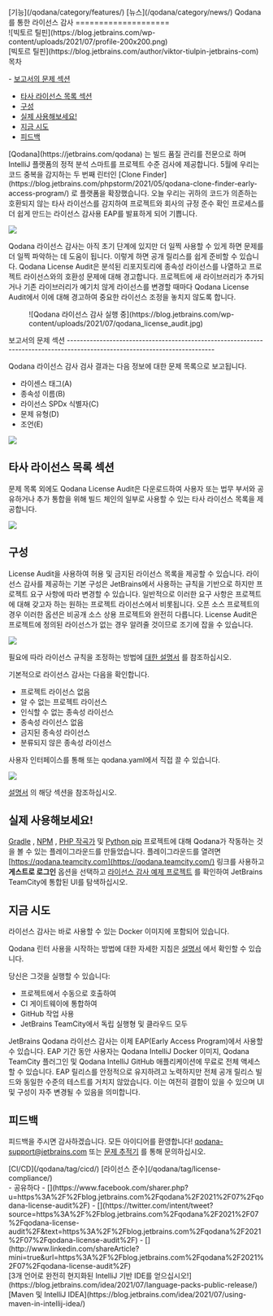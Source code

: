 <div class="content">[기능](/qodana/category/features/) [뉴스](/qodana/category/news/) Qodana를 통한 라이선스 감사 
====================

<div class="post-info">![빅토르 틸핀](https://blog.jetbrains.com/wp-content/uploads/2021/07/profile-200x200.png)<div class="post-info__text"> [빅토르 틸핀](https://blog.jetbrains.com/author/viktor-tiulpin-jetbrains-com) <time class="publish-date" data-day="22" data-month="07" data-year="2021" datetime="2021-07-22"></time></div></div><div class="ez-toc-v2_0_17 counter-hierarchy ez-toc-transparent" id="ez-toc-container"><div class="ez-toc-title-container"> 목차

 <span class="ez-toc-title-toggle"><a class="ez-toc-pull-right ez-toc-btn ez-toc-btn-xs ez-toc-btn-default ez-toc-toggle" style="display: none;"></a></span> </div><nav>- [보고서의 문제 섹션](#Problems_section_in_the_report "보고서의 문제 섹션")
- [타사 라이선스 목록 섹션](#Third-party_licenses_list_section "타사 라이선스 목록 섹션")
- [구성](#Configuration "구성")
- [실제 사용해보세요!](#See_it_in_action "실제 사용해보세요!")
- [지금 시도](#Try_it_now "지금 시도")
- [피드백](#Feedback "피드백")

</nav></div> [Qodana](https://jetbrains.com/qodana) 는 빌드 품질 관리를 전문으로 하며 IntelliJ 플랫폼의 정적 분석 스마트를 프로젝트 수준 검사에 제공합니다. 5월에 우리는 코드 중복을 감지하는 두 번째 린터인 [Clone Finder](https://blog.jetbrains.com/phpstorm/2021/05/qodana-clone-finder-early-access-program/) 로 플랫폼을 확장했습니다. 오늘 우리는 귀하의 코드가 의존하는 호환되지 않는 타사 라이선스를 감지하여 프로젝트와 회사의 규정 준수 확인 프로세스를 더 쉽게 만드는 라이선스 감사용 EAP를 발표하게 되어 기쁩니다.

![](https://lh6.googleusercontent.com/Mmr1N1zjOEf6jq5SX18X4ZUcXSb2v19i_zSYsVfdIJ2oyjyCuDnMZ-zzB3vhOv8ANlEq5hWa-25K4eQ2_dmi4UEAnxT23OpBxyowrOsnWPe9FEF9Nz5Tl4inv8uqQUYvzj2u57_x)

 Qodana 라이선스 감사는 아직 초기 단계에 있지만 더 일찍 사용할 수 있게 하면 문제를 더 일찍 파악하는 데 도움이 됩니다. 이렇게 하면 공개 릴리스를 쉽게 준비할 수 있습니다. Qodana License Audit은 분석된 리포지토리에 종속성 라이선스를 나열하고 프로젝트 라이선스와의 호환성 문제에 대해 경고합니다. 프로젝트에 새 라이브러리가 추가되거나 기존 라이브러리가 예기치 않게 라이선스를 변경할 때마다 Qodana License Audit에서 이에 대해 경고하여 중요한 라이선스 조정을 놓치지 않도록 합니다.

<figure class="wp-block-image size-large">![Qodana 라이선스 감사 실행 중](https://blog.jetbrains.com/wp-content/uploads/2021/07/qodana_license_audit.jpg)</figure><span class="ez-toc-section" id="Problems_section_in_the_report"></span> 보고서의 문제 섹션<span class="ez-toc-section-end"></span>
---------------------------------------------------------------------------------------------------------------------------

 Qodana 라이선스 감사 검사 결과는 다음 정보에 대한 문제 목록으로 보고됩니다.

- 라이센스 태그(A)
- 종속성 이름(B)
- 라이선스 SPDx 식별자(C)
- 문제 유형(D)
- 조언(E)

![](https://lh3.googleusercontent.com/2rC1RyLl8_cjs1k_Vq6pem0uaQs1HS0n5iqvuC82p9lxAJOLn_zCwh0FPFV7WNjjLLe_TYlGHRj1SXQ3P_MBzPyeo5EGAIXp5DfXpV-RdxO9KpQdHUsL_vYjpm05EnwJpXzDtbKJ)

<span class="ez-toc-section" id="Third-party_licenses_list_section"></span> 타사 라이선스 목록 섹션<span class="ez-toc-section-end"></span>
---------------------------------------------------------------------------------------------------------------------------------

 문제 목록 외에도 Qodana License Audit은 다운로드하여 사용자 또는 법무 부서와 공유하거나 추가 통합을 위해 빌드 체인의 일부로 사용할 수 있는 타사 라이선스 목록을 제공합니다.

![](https://lh3.googleusercontent.com/73SlZvrfdKU80UZ8v2GU9bLlIjvow-pe7MaIVyoIE0QfRCmxbev7snn7B_Lvf6-V_0dhW0fp61Ml4rWDVkj7WFLGp097RnxTdQfFenyKWhI962r5YAAySNyE33PwjA0wgy09qsxB)

<span class="ez-toc-section" id="Configuration"></span> 구성<span class="ez-toc-section-end"></span>
--------------------------------------------------------------------------------------------------

 License Audit을 사용하여 허용 및 금지된 라이선스 목록을 제공할 수 있습니다. 라이선스 감사를 제공하는 기본 구성은 JetBrains에서 사용하는 규칙을 기반으로 하지만 프로젝트 요구 사항에 따라 변경할 수 있습니다. 일반적으로 이러한 요구 사항은 프로젝트에 대해 갖고자 하는 원하는 프로젝트 라이선스에서 비롯됩니다. 오픈 소스 프로젝트의 경우 이러한 옵션은 비공개 소스 상용 프로젝트와 완전히 다릅니다. License Audit은 프로젝트에 정의된 라이선스가 없는 경우 알려줄 것이므로 조기에 잡을 수 있습니다.

![](https://lh3.googleusercontent.com/CsCkd-y7-HTHuG3M5vnIjxFujWA60PcRdcEnFB-_-Cmc6e-tPT5ZmWzgtEQslT0sjzQB3DOIKY9kMPeLmqC2SB8ea993nD5khrQRICYJXj0oPReB0o2UGarNKi6S44MWvsetVgCg)

 필요에 따라 라이선스 규칙을 조정하는 방법에 [대한 설명서](https://www.jetbrains.com/help/qodana/qodana-yaml.html#License+Audit+configuration) 를 참조하십시오.

 기본적으로 라이선스 감사는 다음을 확인합니다.

- 프로젝트 라이선스 없음
- 알 수 없는 프로젝트 라이선스
- 인식할 수 없는 종속성 라이선스
- 종속성 라이선스 없음
- 금지된 종속성 라이선스
- 분류되지 않은 종속성 라이선스

 사용자 인터페이스를 통해 또는 qodana.yaml에서 직접 끌 수 있습니다.

![](https://lh3.googleusercontent.com/-mnMsk355BnoG48buMhRt-b9_F5FxLtOzS4-131Gumi8V3ezLlo3KqR9I5fc8LwzYAywwo4IrkS7AM6ud6eAs-MsYmBM-rAOX_QaDMzVJLca9PuVf6GoWuR0W91LoZtsm4Lh8o8J)

 [설명서](https://www.jetbrains.com/help/qodana/qodana-yaml.html#License+Audit+configuration) 의 해당 섹션을 참조하십시오.

<span class="ez-toc-section" id="See_it_in_action"></span> 실제 사용해보세요!<span class="ez-toc-section-end"></span>
-------------------------------------------------------------------------------------------------------------

 [Gradle](https://qodana.teamcity.com/buildConfiguration/Hosted_Root_LicenseAuditExample_GradleNpm/33715) , [NPM](https://qodana.teamcity.com/buildConfiguration/Hosted_Root_LicenseAuditExample_GradleNpm/33715) , [PHP 작곡가](https://qodana.teamcity.com/buildConfiguration/Hosted_Root_LicenseAuditExample_PhpComposer/33716) 및 [Python pip](https://qodana.teamcity.com/buildConfiguration/Hosted_Root_LicenseAuditExample_Pip/33717) 프로젝트에 대해 Qodana가 작동하는 것을 볼 수 있는 플레이그라운드를 만들었습니다. 플레이그라운드를 열려면 [https://qodana.teamcity.com](https://qodana.teamcity.com/) 링크를 사용하고 **게스트로 로그인** 옵션을 선택하고 [라이선스 감사 예제 프로젝트](https://qodana.teamcity.com/project/Hosted_Root_LicenseAuditExamples?mode=builds) 를 확인하여 JetBrains TeamCity에 통합된 UI를 탐색하십시오.

<span class="ez-toc-section" id="Try_it_now"></span> 지금 시도<span class="ez-toc-section-end"></span>
--------------------------------------------------------------------------------------------------

 라이선스 감사는 바로 사용할 수 있는 Docker 이미지에 포함되어 있습니다.

 Qodana 린터 사용을 시작하는 방법에 대한 자세한 지침은 [설명서](https://www.jetbrains.com/help/qodana/) 에서 확인할 수 있습니다.

 당신은 그것을 실행할 수 있습니다:

- 프로젝트에서 수동으로 호출하여
- CI 게이트웨이에 통합하여
- GitHub 작업 사용
- JetBrains TeamCity에서 독립 실행형 및 클라우드 모두

 JetBrains Qodana 라이선스 감사는 이제 EAP(Early Access Program)에서 사용할 수 있습니다. EAP 기간 동안 사용자는 Qodana IntelliJ Docker 이미지, Qodana TeamCity 플러그인 및 Qodana IntelliJ GitHub 애플리케이션에 무료로 전체 액세스할 수 있습니다. EAP 릴리스를 안정적으로 유지하려고 노력하지만 전체 공개 릴리스 빌드와 동일한 수준의 테스트를 거치지 않았습니다. 이는 여전히 결함이 있을 수 있으며 UI 및 구성이 자주 변경될 수 있음을 의미합니다.

<span class="ez-toc-section" id="Feedback"></span> 피드백<span class="ez-toc-section-end"></span>
----------------------------------------------------------------------------------------------

 피드백을 주시면 감사하겠습니다. 모든 아이디어를 환영합니다! <qodana-support@jetbrains.com> 또는 [문제 추적기](https://youtrack.jetbrains.com/issues/QD) 를 통해 문의하십시오.

<div class="content__row"><div class="tag-list"> [CI/CD](/qodana/tag/cicd/) [라이선스 준수](/qodana/tag/license-compliance/)</div>- <span>공유하다</span>
- [](https://www.facebook.com/sharer.php?u=https%3A%2F%2Fblog.jetbrains.com%2Fqodana%2F2021%2F07%2Fqodana-license-audit%2F)
- [](https://twitter.com/intent/tweet?source=https%3A%2F%2Fblog.jetbrains.com%2Fqodana%2F2021%2F07%2Fqodana-license-audit%2F&text=https%3A%2F%2Fblog.jetbrains.com%2Fqodana%2F2021%2F07%2Fqodana-license-audit%2F)
- [](http://www.linkedin.com/shareArticle?mini=true&url=https%3A%2F%2Fblog.jetbrains.com%2Fqodana%2F2021%2F07%2Fqodana-license-audit%2F)

</div><div class="content__pagination"> [3개 언어로 완전히 현지화된 IntelliJ 기반 IDE를 얻으십시오!](https://blog.jetbrains.com/idea/2021/07/language-packs-public-release/) [Maven 및 IntelliJ IDEA](https://blog.jetbrains.com/idea/2021/07/using-maven-in-intellij-idea/)</div></div><div class="container comments-container"><div class="content"><div id="remark42"></div></div></div>